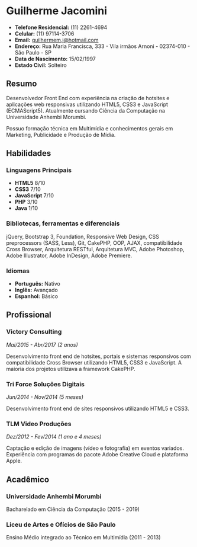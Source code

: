 
Guilherme Jacomini
==================

- **Telefone Residencial:** (11) 2261-4694
- **Celular:** (11) 97114-3706
- **Email:** guilhermem.j@hotmail.com
- **Endereço:** Rua Maria Francisca, 333 - Vila irmãos Arnoni - 02374-010 - São Paulo - SP
- **Data de Nascimento:** 15/02/1997
- **Estado Civil:** Solteiro

Resumo
-------

Desenvolvedor Front End com experiência na criação de hotsites e aplicações web responsivas utilizando HTML5, CSS3 e JavaScript (ECMAScript5). Atualmente cursando Ciência da Computação na Universidade Anhembi Morumbi.

Possuo formação técnica em Multimídia e conhecimentos gerais em Marketing, Publicidade e Produção de Mídia.


Habilidades
------------

### Linguagens Principais
- **HTML5** 8/10
- **CSS3** 7/10
- **JavaScript** 7/10
- **PHP** 3/10
- **Java** 1/10

### Bibliotecas, ferramentas e diferenciais
jQuery, Bootstrap 3, Foundation, Responsive Web Design, CSS preprocessors (SASS, Less), Git, CakePHP, OOP, AJAX, compatibilidade Cross Browser, Arquitetura RESTful, Arquitetura MVC, Adobe Photoshop, Adobe Illustrator, Adobe InDesign, Adobe Premiere.

### Idiomas
- **Português:** Nativo
- **Inglês:**    Avançado
- **Espanhol:**  Básico


Profissional
-------------

### Victory Consulting
*Mai/2015 - Abr/2017 (2 anos)*

Desenvolvimento front end de hotsites, portais e sistemas responsivos com compatibilidade Cross Browser utilizando HTML5, CSS3 e JavaScript. A maioria dos projetos utilizava a framework CakePHP.

### Tri Force Soluções Digitais
*Jun/2014 - Nov/2014 (5 meses)*

Desenvolvimento front end de sites responsivos utilizando HTML5 e CSS3.

### TLM Video Produções
*Dez/2012 - Fev/2014 (1 ano e 4 meses)*

Captação e edição de imagens (vídeo e fotografia) em eventos variados. Experiência com programas do pacote Adobe Creative Cloud e plataforma Apple.


Acadêmico
----------

### Universidade Anhembi Morumbi
Bacharelado em Ciência da Computação (2015 - 2019)

### Liceu de Artes e Ofícios de São Paulo
Ensino Médio integrado ao Técnico em Multimídia (2011 - 2013)
